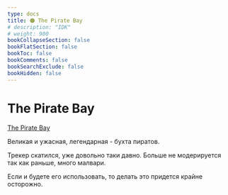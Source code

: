 ```yaml
---
type: docs
title: 🟠 The Pirate Bay
# description: "IDK"
# weight: 900
bookCollapseSection: false
bookFlatSection: false
bookToc: false
bookComments: false
bookSearchExclude: false
bookHidden: false
---
```


# The Pirate Bay

[The Pirate Bay](https://thepirate-bay.org/?nt)

Великая и ужасная, легендарная - бухта пиратов.

Трекер скатился, уже довольно таки давно. Больше не модерируется так как раньше, много малвари.

Если и будете его использовать, то делать это придется крайне осторожно.
